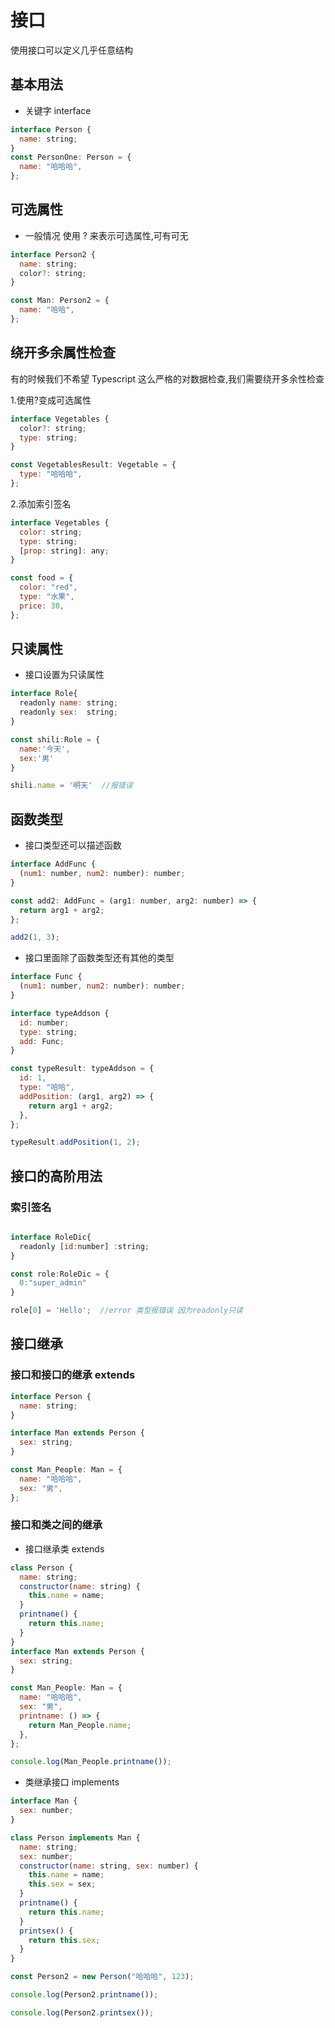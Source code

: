 # 接口

使用接口可以定义几乎任意结构

## 基本用法

- 关键字 interface

```javascript
interface Person {
  name: string;
}
const PersonOne: Person = {
  name: "哈哈哈",
};
```

## 可选属性

- 一般情况 使用 ? 来表示可选属性,可有可无

```javascript
interface Person2 {
  name: string;
  color?: string;
}

const Man: Person2 = {
  name: "哈哈",
};
```

## 绕开多余属性检查

有的时候我们不希望 Typescript 这么严格的对数据检查,我们需要绕开多余性检查

1.使用?变成可选属性

```javascript
interface Vegetables {
  color?: string;
  type: string;
}

const VegetablesResult: Vegetable = {
  type: "哈哈哈",
};
```

2.添加索引签名

```javascript
interface Vegetables {
  color: string;
  type: string;
  [prop: string]: any;
}

const food = {
  color: "red",
  type: "水果",
  price: 30,
};
```

## 只读属性

- 接口设置为只读属性

```javascript
interface Role{
  readonly name: string;
  readonly sex:  string;
}

const shili:Role = {
  name:'今天',
  sex:'男'
}

shili.name = '明天'  //报错误

```

## 函数类型

- 接口类型还可以描述函数

```javascript
interface AddFunc {
  (num1: number, num2: number): number;
}

const add2: AddFunc = (arg1: number, arg2: number) => {
  return arg1 + arg2;
};

add2(1, 3);
```

- 接口里面除了函数类型还有其他的类型

```javascript
interface Func {
  (num1: number, num2: number): number;
}

interface typeAddson {
  id: number;
  type: string;
  add: Func;
}

const typeResult: typeAddson = {
  id: 1,
  type: "哈哈",
  addPosition: (arg1, arg2) => {
    return arg1 + arg2;
  },
};

typeResult.addPosition(1, 2);
```

## 接口的高阶用法

### 索引签名

```javascript

interface RoleDic{
  readonly [id:number] :string;
}

const role:RoleDic = {
  0:"super_admin"
}

role[0] = 'Hello';  //error 类型报错误 因为readonly只读

```

## 接口继承

### 接口和接口的继承 extends

```javascript
interface Person {
  name: string;
}

interface Man extends Person {
  sex: string;
}

const Man_People: Man = {
  name: "哈哈哈",
  sex: "男",
};
```

### 接口和类之间的继承

- 接口继承类 extends

```javascript
class Person {
  name: string;
  constructor(name: string) {
    this.name = name;
  }
  printname() {
    return this.name;
  }
}
interface Man extends Person {
  sex: string;
}

const Man_People: Man = {
  name: "哈哈哈",
  sex: "男",
  printname: () => {
    return Man_People.name;
  },
};

console.log(Man_People.printname());
```

- 类继承接口 implements

```javascript
interface Man {
  sex: number;
}

class Person implements Man {
  name: string;
  sex: number;
  constructor(name: string, sex: number) {
    this.name = name;
    this.sex = sex;
  }
  printname() {
    return this.name;
  }
  printsex() {
    return this.sex;
  }
}

const Person2 = new Person("哈哈哈", 123);

console.log(Person2.printname());

console.log(Person2.printsex());
```
